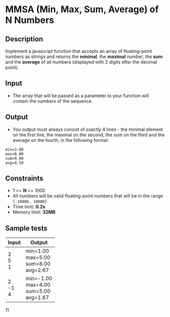 # MMSA (Min, Max, Sum, Average) of N Numbers

## Description
Implement a javascript function that accepts an array of floating-point numbers as strings and returns the **minimal**, the **maximal** number, the **sum** 
and the **average** of all numbers (displayed with 2 digits after the decimal point).

## Input
- The array that will be passed as a parameter to your function will contain the numbers of the sequence.

## Output
- You output must always consist of *exactly* 4 lines - the minimal element on the first line, the maximal on the second, the sum on the third and the average on the fourth, in the following format:
```
min=3.00
max=6.00
sum=9.00
avg=4.50
```

## Constraints
- 1 <= **N** <= 1000
- All numbers will be valid floating-point numbers that will be in the range `[-10000, 10000]`
- Time limit: **0.2s**
- Memory limit: **32MB**

## Sample tests

|       Input  |                    Output                     |
|--------------|-----------------------------------------------|
| 2<br>5<br>1  | min=1.00<br>max=5.00<br>sum=8.00<br>avg=2.67  |
| 2<br>-1<br>4 | min=-1.00<br>max=4.00<br>sum=5.00<br>avg=1.67 |
11